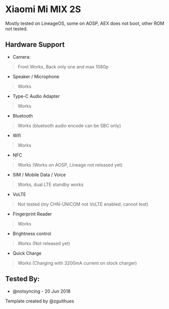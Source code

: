 # Xiaomi Mi MIX 2S

Mostly tested on LineageOS, some on AOSP, AEX does not boot, other ROM not tested.

## Hardware Support

* Camera:
> Front Works, Back only one and max 1080p

* Speaker / Microphone
> Works

* Type-C Audio Adapter
> Works

* Bluetooth
> Works (bluetooth audio encode can be SBC only)

* Wifi
> Works

* NFC
> Works (Works on AOSP, Lineage not released yet)

* SIM / Mobile Data / Voice
> Works, dual LTE standby works

* VoLTE
> Not tested (my CHN-UNICOM not VoLTE enabled, cannot test)

* Fingerprint Reader
> Works

* Brightness control
> Works (Not released yet)

* Quick Charge
> Works (Charging with 3200mA current on stock charger)

## Tested By:
* @notsyncing - 20 Jun 2018

Template created by @zguithues


